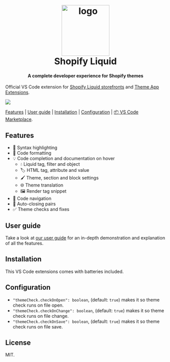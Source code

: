 <h1 align="center" style="position: relative;" >
  <br>
    <img src="https://github.com/Shopify/theme-check-vscode/blob/main/images/shopify_glyph.png?raw=true" alt="logo" width="150" height="160">
  <br>
  Shopify Liquid
</h1>

<h4 align="center">A complete developer experience for Shopify themes</h4>

Official VS Code extension for [Shopify Liquid storefronts](https://shopify.dev/docs/storefronts/themes) and [Theme App Extensions](https://shopify.dev/docs/apps/online-store/theme-app-extensions).

![](https://github.com/Shopify/theme-check-vscode/blob/feature/readme-revamp/images/demo.gif?raw=true)

[Features](#features) | [User guide](#user-guide) | [Installation](#installation) | [Configuration](#configuration) | [📦 VS Code Marketplace](https://marketplace.visualstudio.com/items?itemName=shopify.theme-check-vscode).

## Features

* 🎨 Syntax highlighting
* 💅 Code formatting
* 💡 Code completion and documentation on hover
  * 💧 Liquid tag, filter and object
  * 🏷️ HTML tag, attribute and value
  * 🖌️ Theme, section and block settings
  * 🌐 Theme translation
  * 🖼️ Render tag snippet
* 🔎 Code navigation
* 🎎 Auto-closing pairs
* ✅ Theme checks and fixes

## User guide

Take a look at [our user guide](https://shopify.dev/docs/storefronts/themes/tools/shopify-liquid-vscode) for an in-depth demonstration and explanation of all the features.

## Installation

This VS Code extensions comes with batteries included.

## Configuration

- `"themeCheck.checkOnOpen": boolean`, (default: `true`) makes it so theme check runs on file open.
- `"themeCheck.checkOnChange": boolean`, (default: `true`) makes it so theme check runs on file change.
- `"themeCheck.checkOnSave": boolean`, (default: `true`) makes it so theme check runs on file save.

## License

MIT.
